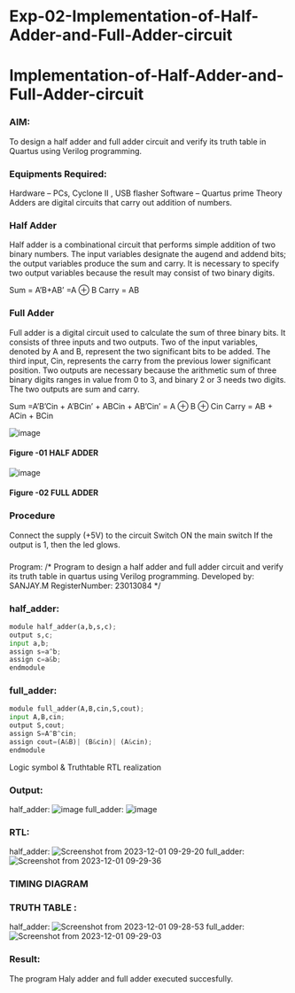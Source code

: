 # Exp-02-Implementation-of-Half-Adder-and-Full-Adder-circuit

# Implementation-of-Half-Adder-and-Full-Adder-circuit
### AIM:
To design a half adder and full adder circuit and verify its truth table in Quartus using Verilog programming.

### Equipments Required:
Hardware – PCs, Cyclone II , USB flasher
Software – Quartus prime
Theory
Adders are digital circuits that carry out addition of numbers.

### Half Adder
Half adder is a combinational circuit that performs simple addition of two binary numbers. The input variables designate the augend and addend bits; the output variables produce the sum and carry. It is necessary to specify two output variables because the result may consist of two binary digits.

Sum = A’B+AB’ =A ⊕ B Carry = AB

### Full Adder
Full adder is a digital circuit used to calculate the sum of three binary bits. It consists of three inputs and two outputs. Two of the input variables, denoted by A and B, represent the two significant bits to be added. The third input, Cin, represents the carry from the previous lower significant position. Two outputs are necessary because the arithmetic sum of three binary digits ranges in value from 0 to 3, and binary 2 or 3 needs two digits. The two outputs are sum and carry.

Sum =A’B’Cin + A’BCin’ + ABCin + AB’Cin’ = A ⊕ B ⊕ Cin Carry = AB + ACin + BCin

 ![image](https://user-images.githubusercontent.com/36288975/163552156-a13e5a56-c638-4110-97d9-8896907c8d25.png)

#### Figure -01 HALF ADDER 


![image](https://user-images.githubusercontent.com/36288975/163552057-b3547877-6d07-45b4-b7e0-bcfebfad9e1d.png)

#### Figure -02 FULL ADDER 

### Procedure

Connect the supply (+5V) to the circuit
Switch ON the main switch
If the output is 1, then the led glows.
### 
Program:
/*
Program to design a half adder and full adder circuit and verify its truth table in quartus using Verilog programming.
Developed by: SANJAY.M
RegisterNumber:  23013084
*/
### half_adder:
```python
module half_adder(a,b,s,c);
output s,c;
input a,b;
assign s=a^b;
assign c=a&b;
endmodule
```

### full_adder:
```python
module full_adder(A,B,cin,S,cout);
input A,B,cin;
output S,cout;
assign S=A^B^cin;
assign cout=(A&B)| (B&cin)| (A&cin);
endmodule
```
Logic symbol & Truthtable
RTL realization

### Output:
half_adder:
![image](https://github.com/sanjayofficial2005/Exp-02-Implementation-of-Half-Adder-and-Full-Adder-circuit/assets/148048602/bd1b1905-19fb-4a51-9ca6-e06fa655c4d5)
full_adder:
![image](https://github.com/sanjayofficial2005/Exp-02-Implementation-of-Half-Adder-and-Full-Adder-circuit/assets/148048602/58f6d2e9-e0aa-465c-a8b5-e27eb467d8d4)



### RTL:
half_adder:
![Screenshot from 2023-12-01 09-29-20](https://github.com/sanjayofficial2005/Exp-02-Implementation-of-Half-Adder-and-Full-Adder-circuit/assets/148048602/0f4ddac7-9e83-4554-be7f-abdb87dcf6a5)
full_adder:
![Screenshot from 2023-12-01 09-29-36](https://github.com/sanjayofficial2005/Exp-02-Implementation-of-Half-Adder-and-Full-Adder-circuit/assets/148048602/18bc50cc-40be-46cd-ad15-099a1e331ed0)


### TIMING DIAGRAM


### TRUTH TABLE :
half_adder:
![Screenshot from 2023-12-01 09-28-53](https://github.com/sanjayofficial2005/Exp-02-Implementation-of-Half-Adder-and-Full-Adder-circuit/assets/148048602/df53efb4-96f9-4fe6-ac50-880aa2220c8b)
full_adder:
![Screenshot from 2023-12-01 09-29-03](https://github.com/sanjayofficial2005/Exp-02-Implementation-of-Half-Adder-and-Full-Adder-circuit/assets/148048602/78b375b2-0a33-4942-9fbb-98bad7ad8af7)


### Result:
The program Haly adder and full adder executed succesfully.
